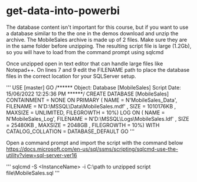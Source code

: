# get-data-into-powerbi

The database content isn't important for this course, but if you want to use a database similar to the the one in the demos download and unzip the archive. 
The MobileSales archive is made up of 2 files. Make sure they are in the same folder before unzipping. The resulting script file is large (1.2Gb), 
so you will have to load from the command prompt using sqlcmd

Once unzipped open in text editor that can handle large files like Notepad++. On lines 7 and 9 edit the FILENAME path to place the database files in the correct 
location for your SQLServer setup.

'''
USE [master]
GO
/****** Object:  Database [MobileSales]    Script Date: 15/06/2022 12:25:36 PM ******/
CREATE DATABASE [MobileSales]
 CONTAINMENT = NONE
 ON  PRIMARY 
( NAME = N'MobileSales_Data', FILENAME = N'D:\MSSQL\Data\MobileSales.mdf' , SIZE = 1010176KB , MAXSIZE = UNLIMITED, FILEGROWTH = 10%)
 LOG ON 
( NAME = N'MobileSales_Log', FILENAME = N'D:\MSSQL\Logs\MobileSales.ldf' , SIZE = 25480KB , MAXSIZE = 2048GB , FILEGROWTH = 10%)
 WITH CATALOG_COLLATION = DATABASE_DEFAULT
GO
'''

Open a command prompt and import the script with the command below
https://docs.microsoft.com/en-us/sql/ssms/scripting/sqlcmd-use-the-utility?view=sql-server-ver16

'''
sqlcmd -S <ComputerName>\<InstanceName> -i C:\path to unzipped script file\MobileSales.sql
'''
